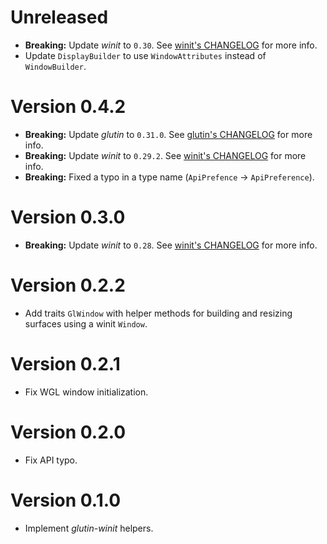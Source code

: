 # Unreleased

- **Breaking:** Update _winit_ to `0.30`. See [winit's CHANGELOG](https://github.com/rust-windowing/winit/releases/tag/v0.30.0) for more info.
- Update `DisplayBuilder` to use `WindowAttributes` instead of `WindowBuilder`.

# Version 0.4.2

- **Breaking:** Update _glutin_ to `0.31.0`. See [glutin's CHANGELOG](https://github.com/rust-windowing/glutin/releases/tag/v0.31.0) for more info.
- **Breaking:** Update _winit_ to `0.29.2`. See [winit's CHANGELOG](https://github.com/rust-windowing/winit/releases/tag/v0.29.2) for more info.
- **Breaking:** Fixed a typo in a type name (`ApiPrefence` -> `ApiPreference`).

# Version 0.3.0

- **Breaking:** Update _winit_ to `0.28`. See [winit's CHANGELOG](https://github.com/rust-windowing/winit/releases/tag/v0.28.0) for more info.

# Version 0.2.2

- Add traits `GlWindow` with helper methods for building and resizing surfaces using a winit `Window`.

# Version 0.2.1

- Fix WGL window initialization.

# Version 0.2.0

- Fix API typo.

# Version 0.1.0

- Implement _glutin-winit_ helpers.
